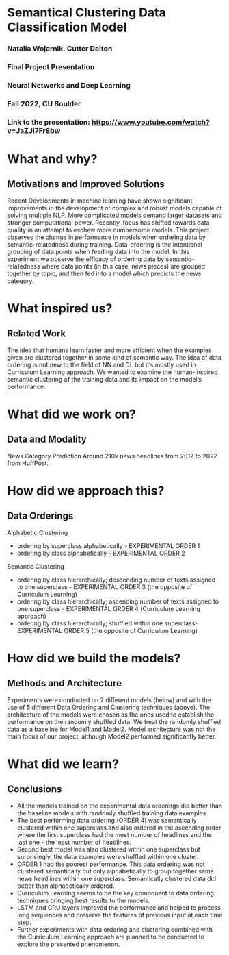 # Semantical Clustering Data Classification Model

### Natalia Wojarnik, Cutter Dalton
### Final Project Presentation
### Neural Networks and Deep Learning
### Fall 2022, CU Boulder
### Link to the presentation: https://www.youtube.com/watch?v=JaZJi7Fr8bw

# What and why?
## Motivations and Improved Solutions

Recent Developments in machine learning have shown significant improvements in
the development of complex and robust models capable of solving multiple NLP.
More complicated models demand larger datasets and stronger computational
power. Recently, focus has shifted towards data quality in an attempt to eschew
more cumbersome models. This project observes the change in performance in
models when ordering data by semantic-relatedness during training.
Data-ordering is the intentional grouping of data points when feeding data into the
model. In this experiment we observe the efficacy of ordering data by
semantic-relatedness where data points (in this case, news pieces) are grouped
together by topic, and then fed into a model which predicts the news category.

# What inspired us?
## Related Work
The idea that humans learn faster and more efficient when the examples
given are clustered together in some kind of semantic way. The idea of data
ordering is not new to the field of NN and DL but it’s mostly used in
Curriculum Learning approach. We wanted to examine the human-inspired
semantic clustering of the training data and its impact on the model’s
performance.

# What did we work on?
## Data and Modality
News Category Prediction
Around 210k news headlines from 2012 to 2022 from HuffPost.

# How did we approach this?
## Data Orderings
Alphabetic Clustering
* ordering by superclass alphabetically - EXPERIMENTAL
ORDER 1
* ordering by class alphabetically - EXPERIMENTAL ORDER
2

Semantic Clustering
* ordering by class hierarchically; descending number of
texts assigned to one superclass - EXPERIMENTAL
ORDER 3 (the opposite of Curriculum Learning)
* ordering by class hierarchically; ascending number of texts
assigned to one superclass - EXPERIMENTAL ORDER 4
(Curriculum Learning approach)
* ordering by class hierarchically; shuffled within one
superclass- EXPERIMENTAL ORDER 5 (the opposite of
Curriculum Learning)

# How did we build the models?
## Methods and Architecture

Experiments were conducted on 2 different models (below) and with the use
of 5 different Data Ordering and Clustering techniques (above). The
architecture of the models were chosen as the ones used to establish the
performance on the randomly shuffled data. We treat the randomly shuffled
data as a baseline for Model1 and Model2. Model architecture was not the
main focus of our project, although Model2 performed significantly better.

# What did we learn?
## Conclusions
* All the models trained on the experimental data orderings did better than the baseline
models with randomly shuffled training data examples.
* The best performing data ordering (ORDER 4) was semantically clustered within one
superclass and also ordered in the ascending order where the first superclass had the
most number of headlines and the last one - the least number of headlines.
* Second best model was also clustered within one superclass but surprisingly, the data
examples were shuffled within one cluster.
* ORDER 1 had the poorest performance. This data ordering was not clustered
semantically but only alphabetically to group together same news headlines within one
superclass. Semantically clustered data did better than alphabetically ordered.
* Curriculum Learning seems to be the key component to data ordering techniques
bringing best results to the models.
* LSTM and GRU layers improved the performance and helped to process long
sequences and preserve the features of previous input at each time step.
* Further experiments with data ordering and clustering combined with the Curriculum
Learning approach are planned to be conducted to explore the presented phenomenon.
